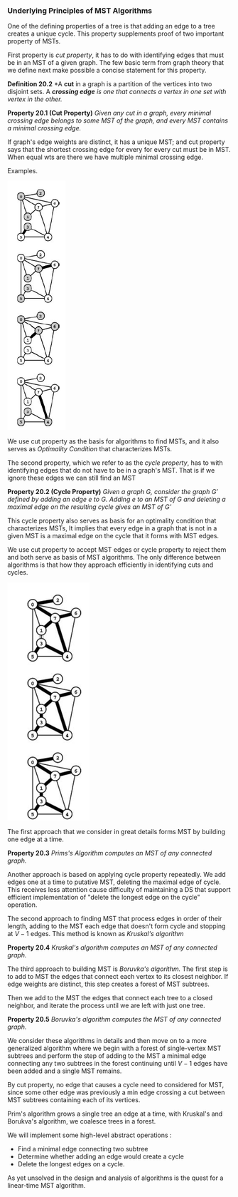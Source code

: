 ### Underlying Principles of MST Algorithms

One of the defining properties of a tree is that adding an edge to a tree creates a unique cycle. This property supplements proof of two important property of MSTs.

First property is *cut property*, it has to do with identifying edges that must be in an MST of a given graph. The few basic term from graph theory that we define next make possible a concise statement for this property.

**Definition 20.2** *A **cut** in a graph is a partition of the vertices into two disjoint sets. A ***crossing edge** is one that connects a vertex in one set with vertex in the other.*

**Property 20.1 (Cut Property)** *Given any cut in a graph, every minimal crossing edge belongs to some MST of the graph, and every MST contains a minimal crossing edge.*

If graph's edge weights are distinct, it has a unique MST; and cut property says that the shortest crossing edge for every for every cut must be in MST. When equal wts are there we have multiple minimal crossing edge.

Examples.

![image-20210116200032140](2_Underlying_Principles_of_mst_algo.assets/image-20210116200032140.png)

We use cut property as the basis for algorithms to find MSTs, and it also serves as *Optimality Condition* that characterizes MSTs.

The second property, which we refer to as the *cycle property*, has to with identifying edges that do not have to be in a graph's MST. That is if we ignore these edges we can still find an MST

**Property 20.2 (Cycle Property)** *Given a graph G, consider the graph $G'$ defined by adding an edge e to G. Adding e to an MST of G and deleting a maximal edge on the resulting cycle gives an MST of G'*

This cycle property also serves as basis for an optimality condition that characterizes MSTs, It implies that every edge in a graph that is not in a given MST is a maximal edge on the cycle that it forms with MST edges.

We use cut property to accept MST edges or cycle property to reject them and both serve as basis of MST algorithms. The only difference between algorithms is that how they approach efficiently in identifying cuts and cycles.

![image-20210116202436876](2_Underlying_Principles_of_mst_algo.assets/image-20210116202436876.png)

The first approach that we consider in great details forms MST by building one edge at a time.

**Property 20.3** *Prims's Algorithm computes an MST of any connected graph.*

Another approach is based on applying cycle property repeatedly. We add edges one at a time to putative MST, deleting the maximal edge of cycle. This receives less attention cause difficulty of maintaining a DS that support efficient implementation of "delete the longest edge on the cycle" operation.



The second approach to finding MST that process edges in order of their length, adding to the MST each edge that doesn't form cycle and stopping at $V-1$ edges. This method is known as *Kruskal's algorithm*

**Property 20.4** *Kruskal's algorithm computes an MST of any connected graph.*



The third approach to building MST is *Boruvka's algorithm.* The first step is to add to MST the edges that connect each vertex to its closest neighbor. If edge weights are distinct, this step creates a forest of MST subtrees.

Then we add to the MST the edges that connect each tree to a closed neighbor, and iterate the process until we are left with just one tree.

**Property 20.5** *Boruvka's algorithm computes the MST of any connected graph.*

We consider these algorithms in details and then move on to a more generalized algorithm where we begin with a forest of single-vertex MST subtrees and perform the step of adding to the MST a minimal edge connecting any two subtrees in the forest continuing until $V-1$ edges have been added and a single MST remains.

By cut property, no edge that causes a cycle need to considered for MST, since some other edge was previously a min edge crossing a cut between MST subtrees containing each of its vertices.

Prim's algorithm grows a single tree an edge at a time, with Kruskal's and Borukva's algorithm, we coalesce trees in a forest.

We will implement some high-level abstract operations :

- Find a minimal edge connecting two subtree
- Determine whether adding an edge would create a cycle
- Delete the longest edges on a cycle.

 As yet unsolved in the design and analysis of algorithms is the quest for a linear-time MST algorithm.

